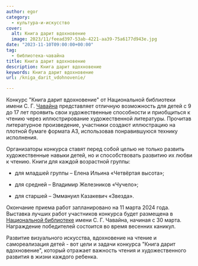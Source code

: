 ```yaml
---
author: egor
category:
  - культура-и-искусство
cover:
  alt: Книга дарит вдохновение
  image: 2023/11/feead397-53ab-4221-aa39-75a6177d943e.jpg
date: "2023-11-10T09:00:00+00:00"
tag:
  - библиотека-чавайна
title: Книга дарит вдохновение
description: Книга дарит вдохновение
keywords: Книга дарит вдохновение
url: /kniga_darit_vdohnovenie/

---
```

Конкурс "Книга дарит вдохновение" от Национальной библиотеки имени С. Г. [Чавайна](/pamyatnik-chavajnu/) представляет отличную возможность для детей с 9 до 17 лет проявить свои художественные способности и приобщиться к чтению через иллюстрирование художественной литературы. Прочитав литературное произведение, участники создают иллюстрацию на плотной бумаге формата А3, использовав понравившуюся технику исполнения.

Организаторы конкурса ставят перед собой целью не только развить художественные навыки детей, но и способствовать развитию их любви к чтению. Книги для каждой возрастной группы:

- для младшей группы – Елена Ильина «Четвёртая высота»;

- для средней – Владимир Железников «Чучело»;

- для старшей – Эммануил Казакевич «Звезда».

Окончание приема работ запланировано на 11 марта 2024 года. Выставка лучших работ участников конкурса будет размещена в [Национальной библиотеке](/naczionalnaya-bibliotekaim-s-g-chavajna/) имени С. Г. Чавайна, начиная с 30 марта. Награждение победителей состоится во время весенних каникул.

Развитие визуального искусства, вдохновение на чтение и самореализация детей \- вот цели и задачи конкурса "Книга дарит вдохновение", который отражает важность чтения и художественного развития в жизни каждого ребенка.

